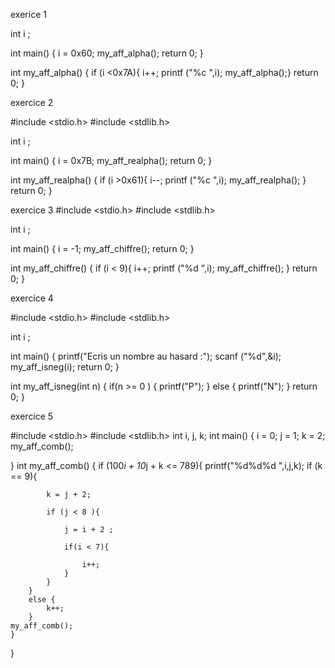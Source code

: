 exerice 1

int i ;

int main() {
	i = 0x60;
	my_aff_alpha();
	return 0;
}

int my_aff_alpha() {
if (i <0x7A){
i++;
printf ("%c ",i);
my_aff_alpha();}
return 0;
}

exercice 2

#include <stdio.h>
#include <stdlib.h>

int i ;

int main() {
	i = 0x7B;
	my_aff_realpha();
	return 0;
}

int my_aff_realpha() {
if (i >0x61){
i--;
printf ("%c ",i);
my_aff_realpha();
}
return 0;
}

exercice 3
#include <stdio.h>
#include <stdlib.h>

int i ;

int main() {
	i = -1;
	my_aff_chiffre();
	return 0;
}

int my_aff_chiffre() {
if (i < 9){
i++;
printf ("%d ",i);
my_aff_chiffre();
}
return 0;
}

exercice 4

#include <stdio.h>
#include <stdlib.h>

int i ;

int main() {
	printf("Ecris un nombre au hasard :");
	scanf ("%d",&i);
	my_aff_isneg(i);
	return 0;
}

int my_aff_isneg(int n) {
	if(n >= 0 ) {
		printf("P");
	}
	else {
		printf("N");
	}
return 0;
}

exercice 5

#include <stdio.h>
#include <stdlib.h>
int i, j, k;
int main() {
	i = 0;
	j = 1;
	k = 2;
	my_aff_comb();
	
}
int my_aff_comb() {
	if (100*i + 10*j + k <= 789){
		printf("%d%d%d ",i,j,k);
		if (k == 9){
			
			k = j + 2;
			
			if (j < 8 ){
				
				j = i + 2 ;
				
				if(i < 7){
					
					i++;
				} 
			}
		}
		else {
			k++;
		}
	my_aff_comb();	
	}
}
